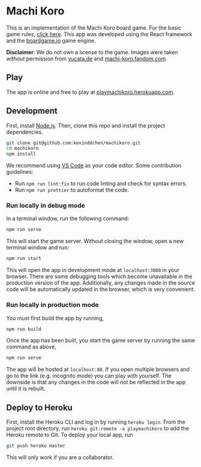 # Machi Koro

This is an implementation of the Machi Koro board game.
For the basic game rules, [click here](https://www.fgbradleys.com/rules/rules2/MachiKoro-rules.pdf).
This app was developed using the React framework and the <a href="https://boardgame.io/">boardgame.io</a> game engine.

**Disclaimer**: We do not own a license to the game.
Images were taken _without_ permission from <a href="https://www.yucata.de/en">yucata.de</a> and <a href="https://machi-koro.fandom.com/">machi-koro.fandom.com</a>.

## Play

The app is online and free to play at <a href="http://playmachikoro.herokuapp.com/">playmachikoro.herokuapp.com</a>.

## Development

First, install [Node.js](https://nodejs.org/en/).
Then, clone this repo and install the project dependencies.

```bash
git clone git@github.com:kevinddchen/machikoro.git
cd machikoro
npm install
```

We recommend using [VS Code](https://code.visualstudio.com/) as your code editor.
Some contribution guidelines:

- Run `npm run lint:fix` to run code linting and check for syntax errors.
- Run `npm run prettier` to autoformat the code.

### Run locally in debug mode

In a terminal window, run the following command:

```bash
npm run serve
```

This will start the game server.
Without closing the window, open a new terminal window and run:

```bash
npm run start
```

This will open the app in development mode at `localhost:3000` in your browser.
There are some debugging tools which become unavailable in the production version of the app.
Additionally, any changes made in the source code will be automatically updated in the browser, which is very convenient.

### Run locally in production mode

You must first build the app by running,

```bash
npm run build
```

Once the app has been built, you start the game server by running the same command as above,

```bash
npm run serve
```

The app will be hosted at `localhost:80`.
If you open multiple browsers and go to the link (e.g. incognito mode) you can play with yourself.
The downside is that any changes in the code will not be reflected in the app until it is rebuilt.

## Deploy to Heroku

First, install the Heroku CLI and log in by running `heroku login`.
From the project root directory, run `heroku git:remote -a playmachikoro` to add the Heroku remote to Git.
To deploy your local app, run

```bash
git push heroku master
```

This will only work if you are a collaborator.
